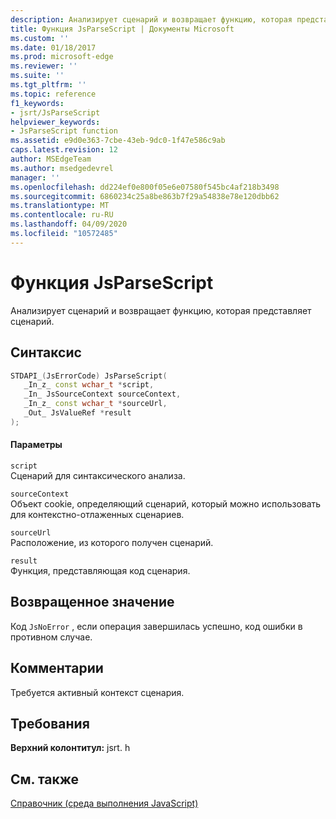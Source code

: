 ```yaml
---
description: Анализирует сценарий и возвращает функцию, которая представляет сценарий.
title: Функция JsParseScript | Документы Microsoft
ms.custom: ''
ms.date: 01/18/2017
ms.prod: microsoft-edge
ms.reviewer: ''
ms.suite: ''
ms.tgt_pltfrm: ''
ms.topic: reference
f1_keywords:
- jsrt/JsParseScript
helpviewer_keywords:
- JsParseScript function
ms.assetid: e9d0e363-7cbe-43eb-9dc0-1f47e586c9ab
caps.latest.revision: 12
author: MSEdgeTeam
ms.author: msedgedevrel
manager: ''
ms.openlocfilehash: dd224ef0e800f05e6e07580f545bc4af218b3498
ms.sourcegitcommit: 6860234c25a8be863b7f29a54838e78e120dbb62
ms.translationtype: MT
ms.contentlocale: ru-RU
ms.lasthandoff: 04/09/2020
ms.locfileid: "10572485"
---
```

# Функция JsParseScript
Анализирует сценарий и возвращает функцию, которая представляет сценарий.  
  
## Синтаксис  
  
```cpp  
STDAPI_(JsErrorCode) JsParseScript(  
   _In_z_ const wchar_t *script,  
   _In_ JsSourceContext sourceContext,  
   _In_z_ const wchar_t *sourceUrl,  
   _Out_ JsValueRef *result  
);  
```  
  
#### Параметры  
 `script`  
 Сценарий для синтаксического анализа.  
  
 `sourceContext`  
 Объект cookie, определяющий сценарий, который можно использовать для контекстно-отлаженных сценариев.  
  
 `sourceUrl`  
 Расположение, из которого получен сценарий.  
  
 `result`  
 Функция, представляющая код сценария.  
  
## Возвращенное значение  
 Код `JsNoError` , если операция завершилась успешно, код ошибки в противном случае.  
  
## Комментарии  
 Требуется активный контекст сценария.  
  
## Требования  
 **Верхний колонтитул:** jsrt. h  
  
## См. также  
 [Справочник (среда выполнения JavaScript)](../chakra-hosting/reference-javascript-runtime.md)